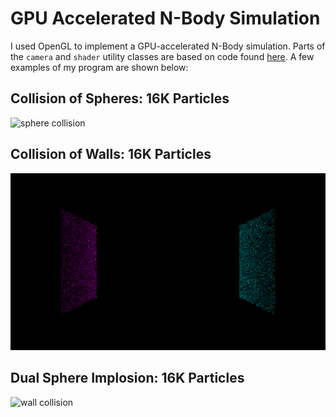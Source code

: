 # GPU Accelerated N-Body Simulation

I used OpenGL to implement a GPU-accelerated N-Body simulation. Parts of the `camera` and `shader` utility classes are based on code found [here](https://learnopengl.com). A few examples of my program are shown below:

## Collision of Spheres: 16K Particles
![sphere collision](saved/collision_spheres_n16000.gif?raw=true)

## Collision of Walls: 16K Particles
![wall collision](saved/collision_walls_n16000.gif?raw=true)

## Dual Sphere Implosion: 16K Particles
![wall collision](saved/dual_sphere_n16000.gif?raw=true)